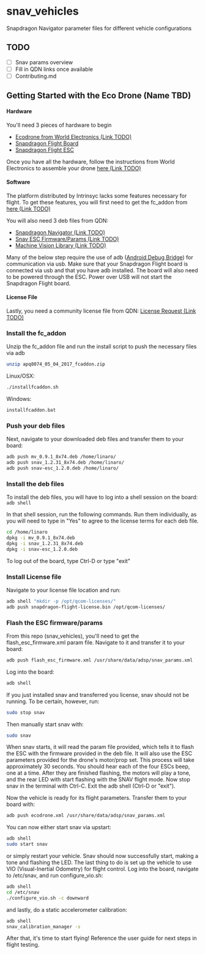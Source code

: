 # snav_vehicles
Snapdragon Navigator parameter files for different vehicle configurations

## TODO
- [ ] Snav params overview
- [ ] Fill in QDN links once available
- [ ] Contributing.md

## Getting Started with the Eco Drone (Name TBD)
#### Hardware
You'll need 3 pieces of hardware to begin

- [Ecodrone from World Electronics (Link TODO)]()
- [Snapdragon Flight Board](https://shop.intrinsyc.com/collections/product-development-kits/products/qualcomm-snapdragon-flight-sbc)
- [Snapdragon Flight ESC](https://shop.intrinsyc.com/collections/dragonboard-accessories/products/qualcomm-electronic-speed-control-board)

Once you have all the hardware, follow the instructions from World Electronics to assemble your drone [here (Link TODO)]()

#### Software
The platform distributed by Intrinsyc lacks some features necessary for flight. To get these features, you will first need to get the fc_addon from [here (Link TODO)]()

You will also need 3 deb files from QDN:
- [Snapdragon Navigator (Link TODO)]()
- [Snav ESC Firmware/Params (Link TODO)]()
- [Machine Vision Library (Link TODO)]()

Many of the below step require the use of adb ([Android Debug Bridge](https://developer.android.com/studio/command-line/adb.html)) for communication via usb.  Make sure that your Snapdragon Flight board is connected via usb and that you have adb installed.  The board will also need to be powered through the ESC.  Power over USB will not start the Snapdragon Flight board.

#### License File
Lastly, you need a community license file from QDN: [License Request (Link TODO)]()

### Install the fc_addon
Unzip the fc_addon file and run the install script to push the necessary files via adb

```bash
unzip apq8074_05_04_2017_fcaddon.zip
```

Linux/OSX:
```bash
./installfcaddon.sh
```

Windows:
```bash
installfcaddon.bat
```

### Push your deb files

Next, navigate to your downloaded deb files and transfer them to your board:

```bash
adb push mv_0.9.1_8x74.deb /home/linaro/
adb push snav_1.2.31_8x74.deb /home/linaro/
adb push snav-esc_1.2.0.deb /home/linaro/
```

### Install the deb files
To install the deb files, you will have to log into a shell session on the board:
`adb shell`

In that shell session, run the following commands. Run them individually, as you will need to type in "Yes" to agree to the license terms for each deb file.

```bash
cd /home/linaro
dpkg -i mv_0.9.1_8x74.deb
dpkg -i snav_1.2.31_8x74.deb
dpkg -i snav-esc_1.2.0.deb
```

To log out of the board, type Ctrl-D or type "exit"

### Install License file
Navigate to your license file location and run:

```bash
adb shell "mkdir -p /opt/qcom-licenses/"
adb push snapdragon-flight-license.bin /opt/qcom-licenses/
```

### Flash the ESC firmware/params

From this repo (snav_vehicles), you'll need to get the flash_esc_firmware.xml param file. Navigate to it and transfer it to your board:

```bash
adb push flash_esc_firmware.xml /usr/share/data/adsp/snav_params.xml
```

Log into the board:

```bash
adb shell
```

If you just installed snav and transferred you license, snav should not be running. To be certain, however, run:

```bash
sudo stop snav
```

Then manually start snav with:

```bash
sudo snav
```

When snav starts, it will read the param file provided, which tells it to flash the ESC with the firmware provided in the deb file.  It will also use the ESC parameters provided for the drone's motor/prop set.  This process will take approximately 30 seconds.  You should hear each of the four ESCs beep, one at a time.  After they are finished flashing, the motors will play a tone, and the rear LED with start flashing with the SNAV flight mode.  Now stop snav in the terminal with Ctrl-C.  Exit the adb shell (Ctrl-D or "exit").

Now the vehicle is ready for its flight parameters. Transfer them to your board with:

```bash
adb push ecodrone.xml /usr/share/data/adsp/snav_params.xml
```

You can now either start snav via upstart:

```bash
adb shell
sudo start snav
```

or simply restart your vehicle.  Snav should now successfully start, making a tone and flashing the LED.  The last thing to do is set up the vehicle to use VIO (Visual-Inertial Odometry) for flight control. Log into the board, navigate to /etc/snav, and run configure_vio.sh:

```bash
adb shell
cd /etc/snav
./configure_vio.sh -c downward
```

and lastly, do a static accelerometer calibration:

```bash
adb shell
snav_calibration_manager -s
```

After that, it's time to start flying!  Reference the user guide for next steps in flight testing.

